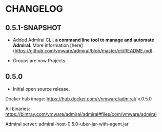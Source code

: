 # CHANGELOG

## 0.5.1-SNAPSHOT

* Added Admiral CLI, **a command line tool to manage and automate Admiral**. More information [here] (https://github.com/vmware/admiral/blob/master/cli/README.md).

* Groups are now Projects

## 0.5.0

* Initial open source release.

Docker hub image: https://hub.docker.com/r/vmware/admiral/ v.0.5.0

All binaries: https://bintray.com/vmware/admiral/admiral#files/com/vmware/admiral

Admiral server: admiral-host-0.5.0-uber-jar-with-agent.jar